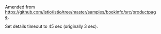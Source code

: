 Amended from https://github.com/istio/istio/tree/master/samples/bookinfo/src/productpage.

Set details timeout to 45 sec (originally 3 sec).
